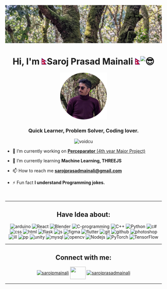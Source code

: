 <img src="./assets/test.jpg">
<h1 align="center">Hi, I'm <img  width="17" src="./assets/mapofnepal.gif"/>Saroj Prasad Mainali <img width="17" src="./assets/mapofnepal.gif"/><img src="https://fonts.gstatic.com/s/e/notoemoji/latest/1f60e/512.gif" alt="😎" width="30" height="30"></h1>
<p align="center"><img src="./assets/saroj.png" width="150"></p>
<h3 align="center">Quick Learner, Problem Solver, Coding lover.</h3>
</picture>
<p align="center"> <img src="https://komarev.com/ghpvc/?username=voidcu&label=Profile%20views&color=0e75b6&style=flat" alt="voidcu" /> 
</p>

- 🔭 I’m currently working on [**Perceparator** (4th year Major Project)](https://github.com/VoidCU/perceparator)

- 🌱 I’m currently learning **Machine Learning, THREEJS**

- 📫 How to reach me **sarojprasadmainali@gmail.com**

- ⚡ Fun fact **I understand Programming jokes.**

</p>
<br>
<hr>
<h2 align="center">Have Idea about:</h2>
<p align="center">
<img alt="arduino" src="https://img.shields.io/badge/-Arduino-038C8C?style=plastic&logo=arduino&logoColor=white" height="25"/>
<img alt="React" src="https://img.shields.io/badge/-React-61cafb?style=plastic&logo=react&logoColor=white" height="25" />
<img alt="Blender" src="https://img.shields.io/badge/-Blender-ea6700?style=plastic&logo=blender&logoColor=ffffff" height="25" />
<img alt="C-programming" src="https://img.shields.io/badge/-C Programming-A8B9CC?style=plastic&logo=C&logoColor=ffffff" height="25" />
<img alt="C++" src="https://img.shields.io/badge/-C++-00599C?style=plastic&logo=cplusplus&logoColor=ffffff" height="25" />
<img alt="Python" src="https://img.shields.io/badge/-Python-488bbf?style=plastic&logo=python&logoColor=ffd438" height="25" />
<img alt="c#" src="https://img.shields.io/badge/-C Sharp-239120?style=plastic&logo=cplusplus&logoColor=ffffff" height="25" />
<img alt="css" src="https://img.shields.io/badge/-CSS-1572B6?style=plastic&logo=css3&logoColor=ffffff" height="25" />
<img alt="html" src="https://img.shields.io/badge/-HTML-E34F26?style=plastic&logo=HTML5&logoColor=ffffff" height="25" />
<img alt="flask" src="https://img.shields.io/badge/-Flask-000000?style=plastic&logo=flask&logoColor=ffffff" height="25" />
<img alt="js" src="https://img.shields.io/badge/-JavaScript-F7DF1E?style=plastic&logo=javascript&logoColor=ffffff" height="25" />
<img alt="figma" src="https://img.shields.io/badge/-Figma-F24E1E?style=plastic&logo=figma&logoColor=ffffff" height="25" />
<img alt="flutter" src="https://img.shields.io/badge/-FLutter-02569B?style=plastic&logo=flutter&logoColor=ffffff" height="25" />
<img alt="git" src="https://img.shields.io/badge/-Git-F05032?style=plastic&logo=git&logoColor=ffffff" height="25" />
<img alt="github" src="https://img.shields.io/badge/-Github-181717?style=plastic&logo=github&logoColor=ffffff" height="25" />
<img alt="photoshop" src="https://img.shields.io/badge/-Photoshop-31a8ff?style=plastic&logo=adobephotoshop&logoColor=ffffff" height="25" />
<img alt="ill" src="https://img.shields.io/badge/-Illustrator-ff9a00?style=plastic&logo=adobeillustrator&logoColor=ffffff" height="25" />
<img alt="pp" src="https://img.shields.io/badge/-PremierePro-ff9a00?style=plastic&logo=adobepremierepro&logoColor=ffffff" height="25" />
<img alt="unity" src="https://img.shields.io/badge/-Unity-ffffff?style=plastic&logo=unity&logoColor=000000" height="25" />
<img alt="mysql" src="https://img.shields.io/badge/-MySQL-4479a1?style=plastic&logo=mysql&logoColor=ffffff" height="25" />
<img alt="opencv" src="https://img.shields.io/badge/-OpenCV-5c3ee8?style=plastic&logo=OpenCV&logoColor=ffffff" height="25" />
<img alt="Nodejs" src="https://img.shields.io/badge/-Nodejs-339933?style=plastic&logo=Node.js&logoColor=ffffff" height="25" />
<img alt="PyTorch" src="https://img.shields.io/badge/-PyTorch-ee4c2c?style=plastic&logo=PyTorch&logoColor=ffffff" height="25" />
<img alt="TensorFlow" src="https://img.shields.io/badge/-TensorFlow-ff6f00?style=plastic&logo=TensorFlow&logoColor=ffffff" height="25" />
</p>
<hr>
<h2 align="center">Connect with me:</h2>
<p align="center">
<a href="https://twitter.com/sarojpmainali" target="blank"><img align="center" src="https://raw.githubusercontent.com/rahuldkjain/github-profile-readme-generator/master/src/images/icons/Social/twitter.svg" alt="sarojpmainali" height="40" width="50"/></a>
<a href="https://linkedin.com/in/saroj-prasad-mainali" target="blank"><img align="center" src="https://asset.brandfetch.io/idJFz6sAsl/idZ43Jg46z.svg" height="40" width="50" /></a>
<a href="https://instagram.com/sarojprasadmainali" target="blank"><img align="center" src="https://raw.githubusercontent.com/rahuldkjain/github-profile-readme-generator/master/src/images/icons/Social/instagram.svg" alt="sarojprasadmainali" height="40" width="50" /></a>

</p>
<hr>
